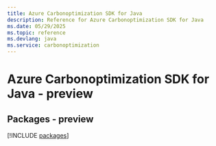 ```yaml
---
title: Azure Carbonoptimization SDK for Java
description: Reference for Azure Carbonoptimization SDK for Java
ms.date: 05/29/2025
ms.topic: reference
ms.devlang: java
ms.service: carbonoptimization
---
```

# Azure Carbonoptimization SDK for Java - preview
## Packages - preview
[!INCLUDE [packages](carbonoptimization-index.md)]